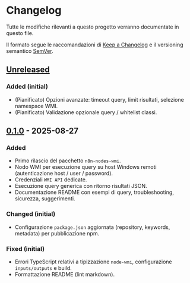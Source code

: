 # Changelog

Tutte le modifiche rilevanti a questo progetto verranno documentate in questo file.

Il formato segue le raccomandazioni di [Keep a Changelog](https://keepachangelog.com/it/1.1.0/) e il versioning semantico [SemVer](https://semver.org/lang/it/).

## [Unreleased]

### Added (initial)

- (Pianificato) Opzioni avanzate: timeout query, limit risultati, selezione namespace WMI.
- (Pianificato) Validazione opzionale query / whitelist classi.

## [0.1.0] - 2025-08-27

### Added

- Primo rilascio del pacchetto `n8n-nodes-wmi`.
- Nodo WMI per esecuzione query su host Windows remoti (autenticazione host / user / password).
- Credenziali `WMI API` dedicate.
- Esecuzione query generica con ritorno risultati JSON.
- Documentazione README con esempi di query, troubleshooting, sicurezza, suggerimenti.

### Changed (initial)

- Configurazione `package.json` aggiornata (repository, keywords, metadata) per pubblicazione npm.

### Fixed (initial)

- Errori TypeScript relativi a tipizzazione `node-wmi`, configurazione `inputs/outputs` e build.
- Formattazione README (lint markdown).

[Unreleased]: https://github.com/zampierid4p/n8n-nodes-wmi/compare/v0.1.0...HEAD
[0.1.0]: https://github.com/zampierid4p/n8n-nodes-wmi/releases/tag/v0.1.0
